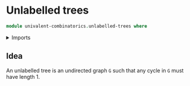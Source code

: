 # Unlabelled trees

```agda
module univalent-combinatorics.unlabelled-trees where
```

<details><summary>Imports</summary>

```agda

```

</details>

## Idea

An unlabelled tree is an undirected graph `G` such that any cycle in `G` must
have length 1.
